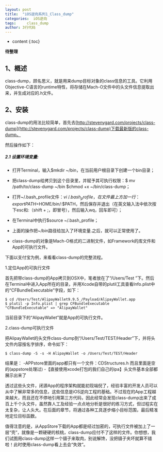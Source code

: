 ```yaml
---
layout: post
title:  "iOS逆向系列1_Class_dump"
categories:  iOS逆向
tags:     class_dump
author: 3行代码
---
```


* content
{:toc}

**待整理**

## 1、概述

class-dump，顾名思义，就是用来dump目标对象的class信息的工具。它利用Objective-C语言的runtime特性，将存储在Mach-O文件中的头文件信息提取出来，并生成对应的.h文件。

## 2、安装

class-dump的用法比较简单，首先去[http://stevenygard.com/projects/class-dump](http://stevenygard.com/projects/class-dump)下载最新版的class-dump。

然后操作如下：

##### 2.1 设置环境变量:

- 打开Terminal，输入$mkdir ~/bin，在当前用户根目录下创建一个bin目录；

- 把class-dump给拷贝到这个目录里，并赋予其可执行权限：$ mv /path/to/class-dump ~/bin $chmod +x ~/bin/class-dump；

- 打开~/.bash_profile文件：$vi ~/.bash_profile，在文件最上方加一行：export PATH=$HOME/bin/:$PATH，然后保存并退出（在英文输入法中依次按下esc和:（shift + ;，即冒号），然后输入wq，回车即可）；

- 在Terminal中执行$source ~/.bash_profile；

- 上面的操作把~/bin路径给加入了环境变量.之后，就可以正常使用了。

- class-dump的对象是Mach-O格式的二进制文件，如Framework的库文件和App的可执行文件。

下面以支付宝为例，来看看class-dump的完整流程。

1.定位App的可执行文件

首先把带class-dump的App拷贝到OSX中，笔者放在了“/Users/Test ”下。然后在Terminal中进入App所在的目录，并用Xcode自带的plutil工具查看Info.plist中的“CFBundleExecutable”字段，如下：

	$ cd /Users/Test/AlipayWallet9.9.5_/Payload/AlipayWallet.app
	$ plutil -p Info.plist | grep CFBundleExecutable
	"CFBundleExecutable" => "AlipayWallet"
	
当前目录下的“AlipayWallet”就是App的可执行文件。

2.class-dump可执行文件

把AlipayWallet的头文件class-dump到“/Users/Test/TEST/Header”下，并将头文件内容按名字排序，命令如下：

	$ class-dump -S -s -H AlipayWallet -o /Users/Test/TEST/Header
	
结果是：
-APPstore里面的app都只有一个文件：CDStructures.h 而且里面是空的(appstore处理过)
-【直接使用xcode打包的我们自己的ipa】头文件基本全部都展示出来了

透过这些头文件，闭源App的程序架构就能初现端倪了，经验丰富的开发人员可以从中了解非常多的信息，这些信息是iOS逆向工程的基础。不过现在的App工程越来越大，而且还在不停地引用第三方代码，因此经常会发现class-dump出来了成百上千个头文件，虽然靠人工及经验一点点地分析是很好的练习方式，但过程实在太复杂，让人头大。在后面的章节，将通过各种工具逐步缩小目标范围，最后精准地定位目标函数。

值得注意的是，从AppStore下载的App都是经过加密的，可执行文件被加上了一层“壳”，就像是一颗硬硬的核桃，class-dump应付不了这样的文件。你想想，我们试图用class-dump这样一个镊子来取肉，别说解馋，没把镊子夹坏就算不错啦！此时使用class-dump看上去会“失效”。










